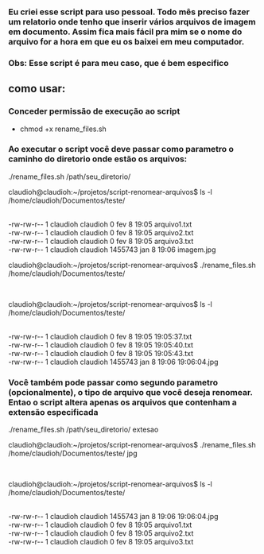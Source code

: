 ### Eu criei esse script para uso pessoal. Todo mês preciso fazer um relatorio onde tenho que inserir vários arquivos de imagem em documento. Assim fica mais fácil pra mim se o nome do arquivo for a hora em que eu os baixei em meu computador.
### Obs: Esse script é para meu caso, que é bem especifico

## como usar:
### Conceder permissão de execução ao script
- chmod +x rename_files.sh

### Ao executar o script você deve passar como parametro o caminho do diretorio onde estão os arquivos:
./rename_files.sh /path/seu_diretorio/
<br>
<p>claudioh@claudioh:~/projetos/script-renomear-arquivos$ ls -l /home/claudioh/Documentos/teste/</p>
<br>
-rw-rw-r-- 1 claudioh claudioh       0 fev  8 19:05 arquivo1.txt
<br>
-rw-rw-r-- 1 claudioh claudioh       0 fev  8 19:05 arquivo2.txt
<br>
-rw-rw-r-- 1 claudioh claudioh       0 fev  8 19:05 arquivo3.txt
<br>
-rw-rw-r-- 1 claudioh claudioh 1455743 jan  8 19:06 imagem.jpg
<br>
<p>claudioh@claudioh:~/projetos/script-renomear-arquivos$ ./rename_files.sh /home/claudioh/Documentos/teste/</p>
<br>
<p>claudioh@claudioh:~/projetos/script-renomear-arquivos$ ls -l /home/claudioh/Documentos/teste/</p>
<br>
-rw-rw-r-- 1 claudioh claudioh       0 fev  8 19:05 19:05:37.txt
<br>
-rw-rw-r-- 1 claudioh claudioh       0 fev  8 19:05 19:05:40.txt
<br>
-rw-rw-r-- 1 claudioh claudioh       0 fev  8 19:05 19:05:43.txt
<br>
-rw-rw-r-- 1 claudioh claudioh 1455743 jan  8 19:06 19:06:04.jpg

### Você também pode passar como segundo parametro (opcionalmente), o tipo de arquivo que você deseja renomear. Entao o script altera apenas os arquivos que contenham a extensão especificada
./rename_files.sh /path/seu_diretorio/ extesao
<br>
<p>claudioh@claudioh:~/projetos/script-renomear-arquivos$ ./rename_files.sh /home/claudioh/Documentos/teste/ jpg</p>
<br>
<p>claudioh@claudioh:~/projetos/script-renomear-arquivos$ ls -l /home/claudioh/Documentos/teste/</p>
<br>
-rw-rw-r-- 1 claudioh claudioh 1455743 jan  8 19:06 19:06:04.jpg
<br>
-rw-rw-r-- 1 claudioh claudioh       0 fev  8 19:05 arquivo1.txt
<br>
-rw-rw-r-- 1 claudioh claudioh       0 fev  8 19:05 arquivo2.txt
<br>
-rw-rw-r-- 1 claudioh claudioh       0 fev  8 19:05 arquivo3.txt
